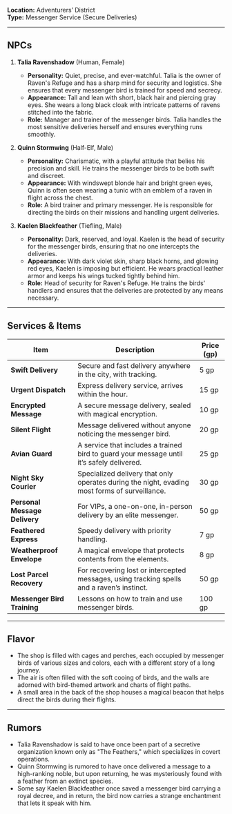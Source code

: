 **Location:** Adventurers’ District  
**Type:** Messenger Service (Secure Deliveries)

---

## NPCs

1. **Talia Ravenshadow** (Human, Female)
    
    - **Personality:** Quiet, precise, and ever-watchful. Talia is the owner of Raven's Refuge and has a sharp mind for security and logistics. She ensures that every messenger bird is trained for speed and secrecy.
    - **Appearance:** Tall and lean with short, black hair and piercing gray eyes. She wears a long black cloak with intricate patterns of ravens stitched into the fabric.
    - **Role:** Manager and trainer of the messenger birds. Talia handles the most sensitive deliveries herself and ensures everything runs smoothly.
2. **Quinn Stormwing** (Half-Elf, Male)
    
    - **Personality:** Charismatic, with a playful attitude that belies his precision and skill. He trains the messenger birds to be both swift and discreet.
    - **Appearance:** With windswept blonde hair and bright green eyes, Quinn is often seen wearing a tunic with an emblem of a raven in flight across the chest.
    - **Role:** A bird trainer and primary messenger. He is responsible for directing the birds on their missions and handling urgent deliveries.
3. **Kaelen Blackfeather** (Tiefling, Male)
    
    - **Personality:** Dark, reserved, and loyal. Kaelen is the head of security for the messenger birds, ensuring that no one intercepts the deliveries.
    - **Appearance:** With dark violet skin, sharp black horns, and glowing red eyes, Kaelen is imposing but efficient. He wears practical leather armor and keeps his wings tucked tightly behind him.
    - **Role:** Head of security for Raven's Refuge. He trains the birds' handlers and ensures that the deliveries are protected by any means necessary.

---

## Services & Items

|Item|Description|Price (gp)|
|---|---|---|
|**Swift Delivery**|Secure and fast delivery anywhere in the city, with tracking.|5 gp|
|**Urgent Dispatch**|Express delivery service, arrives within the hour.|15 gp|
|**Encrypted Message**|A secure message delivery, sealed with magical encryption.|10 gp|
|**Silent Flight**|Message delivered without anyone noticing the messenger bird.|20 gp|
|**Avian Guard**|A service that includes a trained bird to guard your message until it’s safely delivered.|25 gp|
|**Night Sky Courier**|Specialized delivery that only operates during the night, evading most forms of surveillance.|30 gp|
|**Personal Message Delivery**|For VIPs, a one-on-one, in-person delivery by an elite messenger.|50 gp|
|**Feathered Express**|Speedy delivery with priority handling.|7 gp|
|**Weatherproof Envelope**|A magical envelope that protects contents from the elements.|8 gp|
|**Lost Parcel Recovery**|For recovering lost or intercepted messages, using tracking spells and a raven’s instinct.|50 gp|
|**Messenger Bird Training**|Lessons on how to train and use messenger birds.|100 gp|

---

## Flavor

- The shop is filled with cages and perches, each occupied by messenger birds of various sizes and colors, each with a different story of a long journey.
- The air is often filled with the soft cooing of birds, and the walls are adorned with bird-themed artwork and charts of flight paths.
- A small area in the back of the shop houses a magical beacon that helps direct the birds during their flights.

---

## Rumors

- Talia Ravenshadow is said to have once been part of a secretive organization known only as "The Feathers," which specializes in covert operations.
- Quinn Stormwing is rumored to have once delivered a message to a high-ranking noble, but upon returning, he was mysteriously found with a feather from an extinct species.
- Some say Kaelen Blackfeather once saved a messenger bird carrying a royal decree, and in return, the bird now carries a strange enchantment that lets it speak with him.